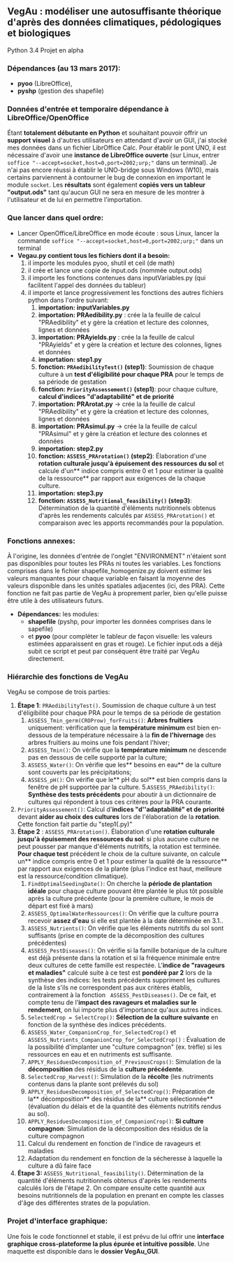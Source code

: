 ## VegAu : modéliser une autosuffisante théorique d'après des données climatiques, pédologiques et biologiques

Python 3.4
Projet en alpha

### Dépendances (au 13 mars 2017):
* **pyoo** (LibreOffice),
* **pyshp** (gestion des shapefile)

### Données d'entrée et temporaire dépendance à LibreOffice/OpenOffice
Étant **totalement débutante en Python** et souhaitant pouvoir offrir un **support visuel** à d'autres utilisateurs en attendant d'avoir un GUI, j'ai stocké mes données dans un fichier LibrOffice Calc. Pour établir le pont UNO, il est nécessaire d'avoir une **instance de LibreOffice ouverte** (sur Linux, entrer `soffice "--accept=socket,host=0,port=2002;urp;"` dans un terminal). Je n'ai pas encore réussi à établir le UNO-bridge sous Windows (W10), mais certains parviennent à contourner le bug de connexion en important le module `socket`.
Les **résultats** sont également **copiés vers un tableur "output.ods"** tant qu'aucun GUI ne sera en mesure de les montrer à l'utilisateur et de lui en permettre l'importation.

### Que lancer dans quel ordre:
* Lancer OpenOffice/LibreOffice en mode écoute : sous Linux, lancer la commande `soffice "--accept=socket,host=0,port=2002;urp;"` dans un terminal 
* **Vegau.py contient tous les fichiers dont il a besoin:**
   1. il importe les modules pyoo, shutil et ceil (de math)
   2. il crée et lance une copie de input.ods (nommée output.ods)
   3. il importe les fonctions contenues dans inputVariables.py (qui facilitent l'appel des données du tableur)
   4. il importe et lance progressivement les fonctions des autres fichiers python dans l'ordre suivant:
      1. **importation: inputVariables.py**
      2. **importation: PRAedibility.py** : crée la la feuille de calcul "PRAedibility" et y gère la création et lecture des colonnes, lignes et données
      3. **importation: PRAyields.py** : crée la la feuille de calcul "PRAyields" et y gère la création et lecture des colonnes, lignes et données
      4. **importation: step1.py**
      5. **fonction: `PRAedibilityTest()` (step1)**: Soumission de chaque culture à un **test d'éligibilité pour chaque PRA** pour le temps de sa période de gestation
      6. **fonction: `PriorityAssessement()` (step1)**: pour chaque culture, **calcul d'indices "d'adaptabilité" et de priorité**
      7. **importation: PRArotat.py** -> crée la la feuille de calcul "PRAedibility" et y gère la création et lecture des colonnes, lignes et données
      8. **importation: PRAsimul.py** -> crée la la feuille de calcul "PRAsimul" et y gère la création et lecture des colonnes et données
      9. **importation: step2.py**
      10. **fonction: `ASSESS_PRArotation()` (step2)**: Élaboration d'une **rotation culturale jusqu'à épuisement des ressources du sol** et calcule d'un** indice compris entre 0 et 1 pour estimer la qualité de la ressource** par rapport aux exigences de la chaque culture.
      11. **importation: step3.py**
      12. **fonction: `ASSESS_Nutritional_feasibility()` (step3)**: Détermination de la quantité d'éléments nutritionnels obtenus d'après les rendements calculés par `ASSESS_PRArotation()` et comparaison avec les apports recommandés pour la population.



### Fonctions annexes:
À l'origine, les données d'entrée de l'onglet "ENVIRONMENT" n'étaient sont pas disponibles pour toutes les PRAs ni toutes les variables. Les fonctions comprises dans le fichier shapefile_homogenize.py doivent estimer les valeurs manquantes pour chaque variable en faisant la moyenne des valeurs disponible  dans les unités spatiales adjacentes (ici, des PRA). Cette fonction ne fait pas partie de VegAu à proprement parler, bien qu'elle puisse être utile à des utilisateurs futurs.
* **Dépendances:** les modules:
   * **shapefile** (pyshp, pour importer les données comprises dans le sapefile)
   * et **pyoo** (pour compléter le tableur de façon visuelle: les valeurs estimées apparaissent en gras et rouge).
Le fichier input.ods a déjà subit ce script et peut par conséquent être traité par VegAu directement. 


### Hiérarchie des fonctions de VegAu
VegAu se compose de trois parties:
1. **Étape 1**: `PRAedibilityTest()`. Soumission de chaque culture à un test d'éligibilité pour chaque PRA pour le temps de sa période de gestation
   1. `ASSESS_Tmin_germ(CROProw)_forFruits()`: **Arbres fruitiers** uniquement: vérification que la **température minimum** est bien en-dessous de la température nécessaire à la **fin de l'hivernage** des arbres fruitiers au moins une fois pendant l'hiver;
   2. `ASSESS_Tmin()`: On vérifie que la **température minimum** ne descende pas en dessous de celle supporté par la culture;
   3. `ASSESS_Water()`: On vérifie que les** besoins en eau** de la culture sont couverts par les précipitations;
   4. `ASSESS_pH()`: On vérifie que le** pH du sol** est bien compris dans la fenêtre de pH supportée par la culture.
   5.`ASSESS_PRAedibility()`:  **Synthèse des tests précédents** pour aboutir à un dictionnaire de cultures qui répondent à tous ces critères pour la PRA courante.
2. `PriorityAssessement()`: Calcul d'**indices "d''adaptabilité" et de priorité** devant **aider au choix des cultures** lors de l'élaboration de la **rotation**. Cette fonction fait partie du "step1(.py)"
3. **Étape 2** : `ASSESS_PRArotation()`. Élaboration d'une **rotation culturale jusqu'à épuisement des ressources du sol**: si plus aucune culture ne peut pousser par manque d'éléments nutritifs, la rotation est terminée. **Pour chaque test** précédent le choix de la culture suivante, on calcule un** indice compris entre 0 et 1 pour estimer la qualité de la ressource** par rapport aux exigences de la plante (plus l'indice est haut, meilleure est la ressource/condition climatique).
   1. `FindOptimalSeedingDate()`: On cherche la **période de plantation idéale** pour chaque culture pouvant être plantée le plus tôt possible après la culture précédente (pour la première culture, le mois de départ est fixé à mars)
   2. `ASSESS_OptimalWaterRessources()`: On vérifie que la culture pourra recevoir **assez d'eau** si elle est plantée à la date déterminée en 3.1..
   3. `ASSESS_Nutrients()`: On vérifie que les éléments nutritifs du sol sont suffisants (prise en compte de la décomposition des cultures précédentes)
   4. `ASSESS_PestDiseases()`: On vérifie si la famille botanique de la culture est déjà présente dans la rotation et si la fréquence minimale entre deux cultures de cette famille est respectée. L'**indice de "ravageurs et maladies"** calculé suite à ce test est **pondéré par 2** lors de la synthèse des indices: les tests précédents suppriment les cultures de la liste s'ils ne correspondent pas aux critères établis, contrairement à la fonction ` ASSESS_PestDiseases()`. De ce fait, et compte tenu de l'**impact des ravageurs et maladies sur le rendement**, on lui importe plus d'importance qu'aux autres indices.
   5. `SelectedCrop = SelectCrop()`: **Sélection de la culture suivante** en fonction de la synthèse des indices précédents.
   6. `ASSESS_Water_CompanionCrop_for_SelectedCrop()` et `ASSESS_Nutrients_CompanionCrop_for_SelectedCrop()` : Évaluation de la possibilité d'implanter une "culture compagnon" (ex. trèfle) si les ressources en eau et en nutriments est suffisante.
   7. `APPLY_ResiduesDecomposition_of_PreviousCrops()`: Simulation de la **décomposition** des résidus de la **culture précédente**.
   8. `SelectedCrop_Harvest()`: Simulation de la **récolte** (les nutriments contenus dans la plante sont prélevés du sol)
   9. `APPLY_ResiduesDecomposition_of_SelectedCrop()`: Préparation de la** décomposition** des résidus de la** culture sélectionnée** (évaluation du délais et de la quantité des éléments nutritifs rendus au sol).
   10. `APPLY_ResiduesDecomposition_of_CompanionCrop()`: **Si culture compagnon**: Simulation de la décomposition des résidus de la culture compagnon
   11. Calcul du rendement en fonction de l'indice de ravageurs et maladies
   12. Adaptation du rendement en fonction de la sécheresse à laquelle la culture a dû faire face
4. **Étape 3:** `ASSESS_Nutritional_feasibility()`. Détermination de la quantité d'éléments nutritionnels obtenus d'après les rendements calculés lors de l'étape 2. On compare ensuite cette quantité aux besoins nutritionnels de la population en prenant en compte les classes d'âge des différentes strates de la population.


### Projet d'interface graphique:
Une fois le code fonctionnel et stable, il est prévu de lui offrir une **interface graphique cross-plateforme la plus épurée et intuitive possible**. Une maquette est disponible dans le **dossier VegAu_GUI**.

